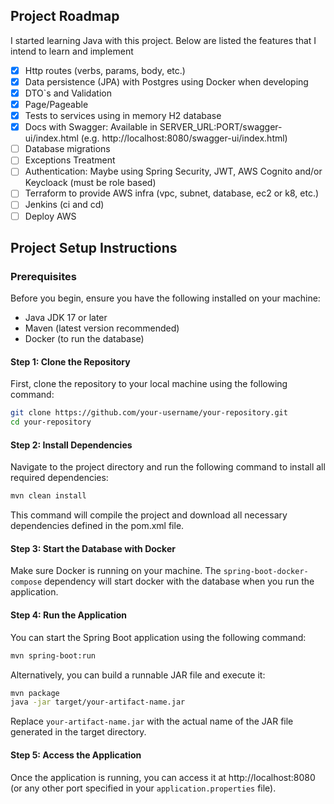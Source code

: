 
## Project Roadmap
I started learning Java with this project. Below are listed the features that I intend to learn and implement

- [X] Http routes (verbs, params, body, etc.)
- [X] Data persistence (JPA) with Postgres using Docker when developing
- [X] DTO`s and Validation
- [X] Page/Pageable
- [X] Tests to services using in memory H2 database
- [X] Docs with Swagger: Available in SERVER_URL:PORT/swagger-ui/index.html (e.g. http://localhost:8080/swagger-ui/index.html)
- [ ] Database migrations
- [ ] Exceptions Treatment
- [ ] Authentication: Maybe using Spring Security, JWT, AWS Cognito and/or Keycloack (must be role based)
- [ ] Terraform to provide AWS infra (vpc, subnet, database, ec2 or k8, etc.)
- [ ] Jenkins (ci and cd)
- [ ] Deploy AWS

## Project Setup Instructions

### Prerequisites

Before you begin, ensure you have the following installed on your machine:

- Java JDK 17 or later
- Maven (latest version recommended)
- Docker (to run the database)

#### Step 1: Clone the Repository

First, clone the repository to your local machine using the following command:

```bash
git clone https://github.com/your-username/your-repository.git
cd your-repository
```

#### Step 2: Install Dependencies

Navigate to the project directory and run the following command to install all required dependencies:

```bash
mvn clean install
```

This command will compile the project and download all necessary dependencies defined in the pom.xml file.

#### Step 3: Start the Database with Docker

Make sure Docker is running on your machine. The `spring-boot-docker-compose` dependency will start docker with the database when you run the application.

#### Step 4: Run the Application

You can start the Spring Boot application using the following command:

```bash
mvn spring-boot:run
```

Alternatively, you can build a runnable JAR file and execute it:

```bash
mvn package
java -jar target/your-artifact-name.jar
```

Replace `your-artifact-name.jar` with the actual name of the JAR file generated in the target directory.

#### Step 5: Access the Application

Once the application is running, you can access it at http://localhost:8080 (or any other port specified in your `application.properties` file).